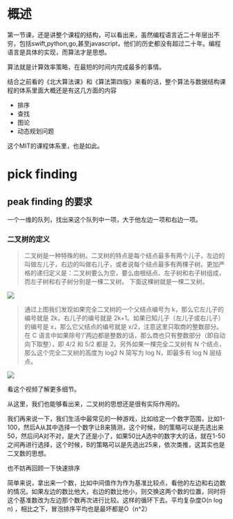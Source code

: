 # 概述


第一节课，还是讲整个课程的结构，可以看出来，虽然编程语言近二十年层出不穷，包括swift,python,go,甚至javascript，他们的历史都没有超过二十年。编程语言是具体的实现，而算法才是思想。

算法就是计算效率策略，在最短的时间内完成最多的事情。

结合之前看的《北大算法课》和《算法第四版》来看的话，整个算法与数据结构课程的体系里面大概还是有这几方面的内容

- 排序
- 查找
- 图论
- 动态规划问题

这个MIT的课程体系里，也是如此。

# pick finding

## peak finding 的要求

一个一维的队列，找出来这个队列中一项，大于他左边一项和右边一项。



### 二叉树的定义

>二叉树是一种特殊的树。二叉树的特点是每个结点最多有两个儿子，左边的叫做左儿子，右边的叫做右儿子，或者说每个结点最多有两棵子树。更加严格的递归定义是：二叉树要么为空，要么由根结点、左子树和右子树组成，而左子树和右子树分别是一棵二叉树。 下面这棵树就是一棵二叉树。

![](http://wiki.jikexueyuan.com/project/easy-learn-algorithm/images/10.7.jpg)

>通过上图我们发现如果完全二叉树的一个父结点编号为 k，那么它左儿子的编号就是 2k，右儿子的编号就是 2k+1。如果已知儿子（左儿子或右儿子）的编号是 x，那么它父结点的编号就是 x/2，注意这里只取商的整数部分。在 C 语言中如果除号‘/’两边都是整数的话，那么商也只有整数部分（即自动向下取整），即 4/2 和 5/2 都是 2。另外如果一棵完全二叉树有 N 个结点，那么这个完全二叉树的高度为 log2 N 简写为 log N，即最多有 log N 层结点。


![](https://www.youtube.com/watch?time_continue=331&v=a7D77DdhlFc)

看这个视频了解更多细节。

从这里，我们也能够看出来，二叉树的思想还是很有实际作用的。

我们再来说一下，我们生活中最常见的一种游戏，比如给定一个数字范围，比如1-100，然后A从其中选择一个数字让B来猜测，这个时候，B的策略可以是先选出来50，然后问A对不对，是大了还是小了，如果50比A选中的数字大的话，就在1-50之间再进行选择，这个时候，B的策略可以是先选出25来，依次类推，这其实也是二叉数的思想。

[](https://www.nczonline.net/blog/2012/11/27/computer-science-in-javascript-quicksort/)

也不妨再回顾一下快速排序

简单来说，拿出来一个数，比如中间值作为作为基准比较点，看他的左边和右边数的情况。如果左边的数比他大，右边的数比他小，则交换这两个数的位置，同时将这个基准数改为左边那个数再次进行比较。这样的循环下去。平均复杂度O(n log n) ，相比之下，冒泡排序平均也是最坏都是O（n^2）






